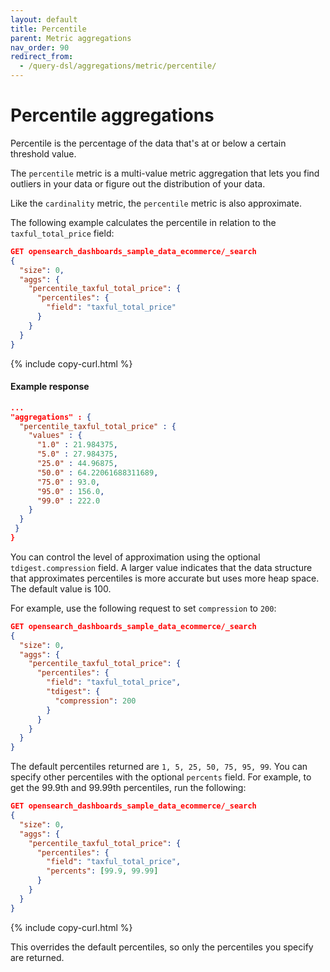 ```yaml
---
layout: default
title: Percentile
parent: Metric aggregations
nav_order: 90
redirect_from:
  - /query-dsl/aggregations/metric/percentile/
---
```


# Percentile aggregations

Percentile is the percentage of the data that's at or below a certain threshold value.

The `percentile` metric is a multi-value metric aggregation that lets you find outliers in your data or figure out the distribution of your data.

Like the `cardinality` metric, the `percentile` metric is also approximate.

The following example calculates the percentile in relation to the `taxful_total_price` field:

```json
GET opensearch_dashboards_sample_data_ecommerce/_search
{
  "size": 0,
  "aggs": {
    "percentile_taxful_total_price": {
      "percentiles": {
        "field": "taxful_total_price"
      }
    }
  }
}
```
{% include copy-curl.html %}

#### Example response

```json
...
"aggregations" : {
  "percentile_taxful_total_price" : {
    "values" : {
      "1.0" : 21.984375,
      "5.0" : 27.984375,
      "25.0" : 44.96875,
      "50.0" : 64.22061688311689,
      "75.0" : 93.0,
      "95.0" : 156.0,
      "99.0" : 222.0
    }
  }
 }
}
```

You can control the level of approximation using the optional `tdigest.compression` field. A larger value indicates that the data structure that approximates percentiles is more accurate but uses more heap space. The default value is 100. 

For example, use the following request to set `compression` to `200`: 

```json
GET opensearch_dashboards_sample_data_ecommerce/_search
{
  "size": 0,
  "aggs": {
    "percentile_taxful_total_price": {
      "percentiles": {
        "field": "taxful_total_price",
        "tdigest": { 
          "compression": 200
        }
      }
    }
  }
}
```

The default percentiles returned are `1, 5, 25, 50, 75, 95, 99`. You can specify other percentiles with the optional `percents` field. For example, to get the 99.9th and 99.99th percentiles, run the following: 

```json
GET opensearch_dashboards_sample_data_ecommerce/_search
{
  "size": 0,
  "aggs": {
    "percentile_taxful_total_price": {
      "percentiles": {
        "field": "taxful_total_price",
        "percents": [99.9, 99.99]
      }
    }
  }
}
```
{% include copy-curl.html %}

This overrides the default percentiles, so only the percentiles you specify are returned. 
